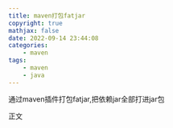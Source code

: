```yaml
---
title: maven打包fatjar
copyright: true
mathjax: false
date: 2022-09-14 23:44:08
categories:
    - maven
tags:
    - maven
    - java
---
```

通过maven插件打包fatjar,把依赖jar全部打进jar包

<!-- more -->

正文
